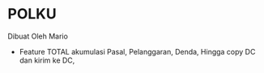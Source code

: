 # POLKU
Dibuat Oleh Mario 
- Feature TOTAL akumulasi Pasal, Pelanggaran, Denda, Hingga copy DC dan kirim ke DC,